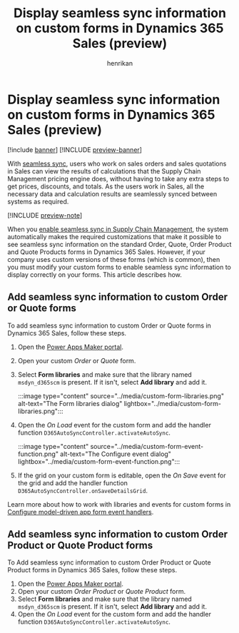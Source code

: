 ﻿---
title: Display seamless sync information on custom forms in Dynamics 365 Sales (preview)
description: Learn how to modify custom forms in Dynamics 365 Sales to display seamless sync information
author: henrikan
ms.author: Henrikan
ms.reviewer: kamaybac
ms.search.form:
ms.topic: how-to
ms.date: 10/30/2024
ms.custom: 
  - bap-template
---

# Display seamless sync information on custom forms in Dynamics 365 Sales (preview)

[!include [banner](../../includes/banner.md)]
[!INCLUDE [preview-banner](~/../shared-content/shared/preview-includes/preview-banner.md)]
<!-- KFM: Preview until 10.0.42 GA -->

With [seamless sync](../../../fin-ops/data-entities/add-efficiency-in-quote-to-cash-seamless-sync.md), users who work on sales orders and sales quotations in Sales can view the results of calculations that the Supply Chain Management pricing engine does, without having to take any extra steps to get prices, discounts, and totals. As the users work in Sales, all the necessary data and calculation results are seamlessly synced between systems as required.

[!INCLUDE [preview-note](~/../shared-content/shared/preview-includes/preview-note-d365.md)]

When you [enable seamless sync in Supply Chain Management](../../../fin-ops/data-entities/add-efficiency-in-quote-to-cash-seamless-sync.md), the system automatically makes the required customizations that make it possible to see seamless sync information on the standard Order, Quote, Order Product and Quote Products forms in Dynamics 365 Sales. However, if your company uses custom versions of these forms (which is common), then you must modify your custom forms to enable seamless sync information to display correctly on your forms. This article describes how.

## Add seamless sync information to custom Order or Quote forms

To add seamless sync information to custom Order or Quote forms in Dynamics 365 Sales, follow these steps.

1. Open the [Power Apps Maker portal](https://make.powerapps.com).
1. Open your custom *Order* or *Quote* form.
1. Select **Form libraries** and make sure that the library named `msdyn_d365scm` is present. If it isn't, select **Add library** and add it.

    :::image type="content" source="../media/custom-form-libraries.png" alt-text="The Form libraries dialog" lightbox="../media/custom-form-libraries.png":::

1. Open the *On Load* event for the custom form and add the handler function `D365AutoSyncController.activateAutoSync`.

    :::image type="content" source="../media/custom-form-event-function.png" alt-text="The Configure event dialog" lightbox="../media/custom-form-event-function.png":::

1. If the grid on your custom form is editable, open the *On Save* event for the grid and add the handler function `D365AutoSyncController.onSaveDetailsGrid`.

Learn more about how to work with libraries and events for custom forms in [Configure model-driven app form event handlers](/power-apps/maker/model-driven-apps/configure-event-handlers-legacy).

## Add seamless sync information to custom Order Product or Quote Product forms

To Add seamless sync information to custom Order Product or Quote Product forms in Dynamics 365 Sales, follow these steps.

1. Open the [Power Apps Maker portal](https://make.powerapps.com).
1. Open your custom *Order Product* or *Quote Product* form.
1. Select **Form libraries** and make sure that the library named `msdyn_d365scm` is present. If it isn't, select **Add library** and add it.
1. Open the *On Load* event for the custom form and add the handler function `D365AutoSyncController.activateAutoSync`.

<!--KFM: This procedure is exactly like the other one. Why not combine them? -->